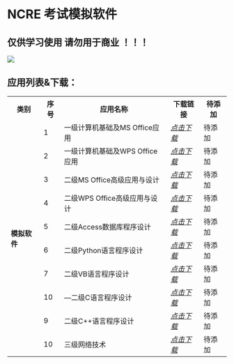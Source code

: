 # NCRE 考试模拟软件

## 仅供学习使用 请勿用于商业 ！！！

![](https://www.neea.edu.cn/res/Home/structure/22051678.png)

## 应用列表&下载：

<table>
    <tr> <th> 类别 </th> <th> 序号 </th> <th> 应用名称 </th> <th> 下载链接 </th> <th> 待添加 </th> </tr >
    <tr>
		<td rowspan="24"><strong>模拟软件</strong></td>
		<td > 1 </td> <td > 一级计算机基础及MS Office应用</td> <td ><a href="hhttps://github.com/IC58G/NCRE/releases/download/Win/MS.Office.exe"><em>点击下载</em></a></td><td>待添加</td>
    </tr>
    <tr>
		<td > 2 </td> <td > 一级计算机基础及WPS Office应用</td> <td ><a href="https://github.com/IC58G/NCRE/releases/download/Win/WPS.Office.exe"><em>点击下载</em></a></td><td>待添加</td>
    </tr>
    <tr>
		<td > 3 </td> <td > 二级MS Office高级应用与设计</td> <td ><a href="https://github.com/IC58G/NCRE/releases/download/Win/2.MS.Office.exe"><em>点击下载</em></a></td><td>待添加</td>
    </tr>
	<tr>
		<td > 4 </td> <td > 二级WPS Office高级应用与设计</td> <td ><a href="https://github.com/IC58G/NCRE/releases/download/Win/2.WPS.Office.exe"><em>点击下载</em></a></td><td>待添加</td>
    </tr>
	<tr>
		<td > 5 </td> <td > 二级Access数据库程序设计</td> <td ><a href="https://github.com/IC58G/NCRE/releases/download/Win/2.Access.exe"><em>点击下载</em></a></td><td>待添加</td>  
    </tr>
	<tr>
		<td > 6 </td> <td > 二级Python语言程序设计</td> <td ><a href="https://github.com/IC58G/NCRE/releases/download/Win/2.Python.exe"><em>点击下载</em></a></td><td>待添加</td>  
    </tr>
	<tr>
		<td > 7 </td> <td > 二级VB语言程序设计</td> <td ><a href="https://github.com/IC58G/NCRE/releases/download/Win/2.VB.exe"><em>点击下载</em></a></td><td>待添加</td>  
    </tr>
		<tr>
      		<td > 10 </td> <td > —二级C语言程序设计</td> <td ><a href="https://github.com/IC58G/NCRE/releases/download/Win/2.C.exe"><em>点击下载</em></a></td><td>待添加</td> 
    </tr>
	<tr>
		<td > 9 </td> <td > 二级C++语言程序设计</td> <td ><a href="https://github.com/IC58G/NCRE/releases/download/Win/2.C++.exe"><em>点击下载</em></a></td><td>待添加</td>  
    </tr>
	<tr>
		<td > 10 </td> <td > 三级网络技术</td> <td ><a href="https://github.com/IC58G/NCRE/releases/download/Win/3.Network.exe"><em>点击下载</em></a></td><td>待添加</td>  
    </tr>
</table>
